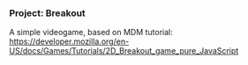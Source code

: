 ### Project: Breakout

A simple videogame, based on MDM tutorial: https://developer.mozilla.org/en-US/docs/Games/Tutorials/2D_Breakout_game_pure_JavaScript